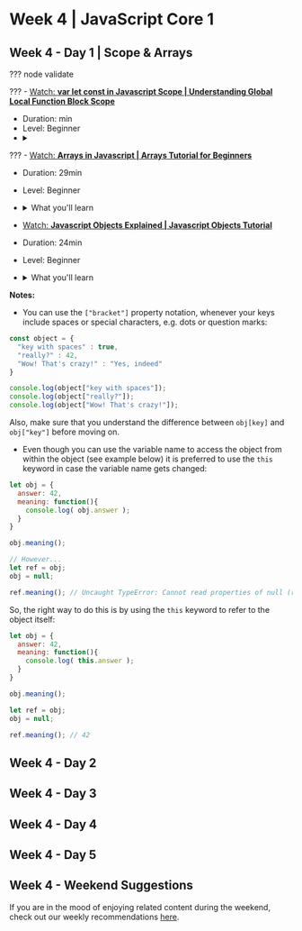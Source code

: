# Week 4 | JavaScript Core 1

## Week 4 - Day 1 | Scope & Arrays

  ??? node validate

  ??? - [Watch: **var let const in Javascript Scope | Understanding Global Local Function Block Scope**](https://www.youtube.com/watch?v=_E96W6ivHng&list=PL0Zuz27SZ-6Oi6xNtL_fwCrwpuqylMsgT&index=15)
  - Duration: min
  - Level: Beginner
  - <details>
      <summary></summary>
        <ul>
        </ul>
    </details>

  ??? - [Watch: **Arrays in Javascript | Arrays Tutorial for Beginners**](https://www.youtube.com/watch?v=0SyTDl4pb4w&list=PL0Zuz27SZ-6Oi6xNtL_fwCrwpuqylMsgT&index=16)
  - Duration: 29min
  - Level: Beginner
  - <details>
      <summary>What you'll learn</summary>
        <ul>
          <li>(00:00) Intro</li>
          <li>(0:14) Arrays are Data Structures</li>
          <li>(0:20) How to create an array</li>
          <li>(1:00) How to add elements to an array</li>
          <li>(2:00) Reference an array and view it in the console</li>
          <li>(2:35) Length property of an array</li>
          <li>(2:55) Reference the last element in an array</li>
          <li>(3:55) Reference any item in an array by position</li>
          <li>(4:20) Using the push() method to add elements to an array</li>
          <li>(5:00) Using the pop() method to remove elements from an array</li>
          <li>(6:00) Using the unshift() method to add elements to an array</li>
          <li>(7:15) Using the shift() method to remove elements from an array</li>
          <li>(8:15) Do the element positions change in the array?</li>
          <li>(9:15) Referencing an element that does not exist</li>
          <li>(9:35) How to remove an element from the middle of an array</li>
          <li>(9:50) What happens when you delete an element from an array</li>
          <li>(10:55) Using the splice() method to remove, replace, and insert elements</li>
          <li>(13:45) The slice() method</li>
          <li>(15:00) The reverse() method</li>
          <li>(15:30) The join() method</li>
          <li>(16:15) The split() method is a string method that creates a new array</li>
          <li>(18:00) The concat() method</li>
          <li>(18:55) Using the spread operator to combine arrays</li>
          <li>(20:55) Multidimensional arrays / Nested arrays: Sports Store example</li>
          <li>(21:45) Referencing an element in a single dimension array</li>
          <li>(22:50) Referencing an element in a two dimensional array</li>
          <li>(25:25) Referencing an element in a three dimensional array</li>
        </ul>
    </details>

  - [Watch: **Javascript Objects Explained | Javascript Objects Tutorial**](https://www.youtube.com/watch?v=rLPwCAqyCAE&list=PL0Zuz27SZ-6Oi6xNtL_fwCrwpuqylMsgT&index=18)
  - Duration: 24min
  - Level: Beginner
  - <details>
      <summary>What you'll learn</summary>
        <ul>
          <li>(00:00) Intro</li>
          <li>(0:10) Objects have key-value pairs</li>
          <li>(0:20) How to create an object</li>
          <li>(1:00) How to access a property of an object</li>
          <li>(1:15) What data goes inside of an object?</li>
          <li>(1:20) How to create object properties</li>
          <li>(2:30) How to access the different properties of an object</li>
          <li>(3:20) Objects allow dot notation and bracket notation</li>
          <li>(4:35) How to create object methods</li>
          <li>(5:40) How to call an object method</li>
          <li>(5:50) The keyword this inside of a method</li>
          <li>(7:30) Object.create()</li>
          <li>(7:45) Using an object as a constructor for another object</li>
          <li>(8:30) Object Inheritance and examples of inheritance</li>
          <li>(13:00) Object.keys()</li>
          <li>(13:30) Object.values()</li>
          <li>(13:45) Using a for in loop to loop through an object</li>
          <li>(17:00) Deleting a property or method</li>
          <li>(17:15) hasOwnProperty() method</li>
          <li>(18:00) Destructuring Objects as variables</li>
          <li>(19:45) Simplify destructuring by naming variables the same as object keys</li>
          <li>(20:50) Destructuring Objects as parameters</li>
        </ul>
    </details>

  **Notes:**

  - You can use the `["bracket"]` property notation, whenever your keys include spaces or special characters, e.g. dots or question marks:

  ```js
  const object = {
    "key with spaces" : true,
    "really?" : 42,
    "Wow! That's crazy!" : "Yes, indeed"
  }

  console.log(object["key with spaces"]);
  console.log(object["really?"]);
  console.log(object["Wow! That's crazy!"]);
  ```

  Also, make sure that you understand the difference between `obj[key]` and `obj["key"]` before moving on.

  - Even though you can use the variable name to access the object from within the object (see example below) it is preferred to use the `this` keyword in case the variable name gets changed:

  ```js
  let obj = { 
    answer: 42,
    meaning: function(){
      console.log( obj.answer );
    }
  }

  obj.meaning();

  // However...
  let ref = obj;
  obj = null;

  ref.meaning(); // Uncaught TypeError: Cannot read properties of null (reading 'answer')
  ```

  So, the right way to do this is by using the `this` keyword to refer to the object itself:

  ```js
  let obj = { 
    answer: 42,
    meaning: function(){
      console.log( this.answer );
    }
  }

  obj.meaning();

  let ref = obj;
  obj = null;

  ref.meaning(); // 42
  ```

## Week 4 - Day 2

## Week 4 - Day 3

## Week 4 - Day 4

## Week 4 - Day 5

## Week 4 - Weekend Suggestions

If you are in the mood of enjoying related content during the weekend, check out our weekly recommendations [here](WEEKEND.md).